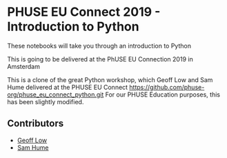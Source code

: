 # PHUSE EU Connect 2019 -  Introduction to Python

These notebooks will take you through an introduction to Python

This is going to be delivered at the PhUSE EU Connection 2019 in Amsterdam

This is a clone of the great Python workshop, which Geoff Low and Sam Hume delivered at the PHUSE EU Connect
https://github.com/phuse-org/phuse_eu_connect_python.git
For our PHUSE Education purposes, this has been slightly modified.

## Contributors
* [Geoff Low](https://github.com/glow-mdsol)
* [Sam Hume](https://github.com/swhume)

